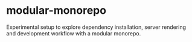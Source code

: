 # modular-monorepo

Experimental setup to explore dependency installation, server rendering and development workflow with a modular monorepo.
